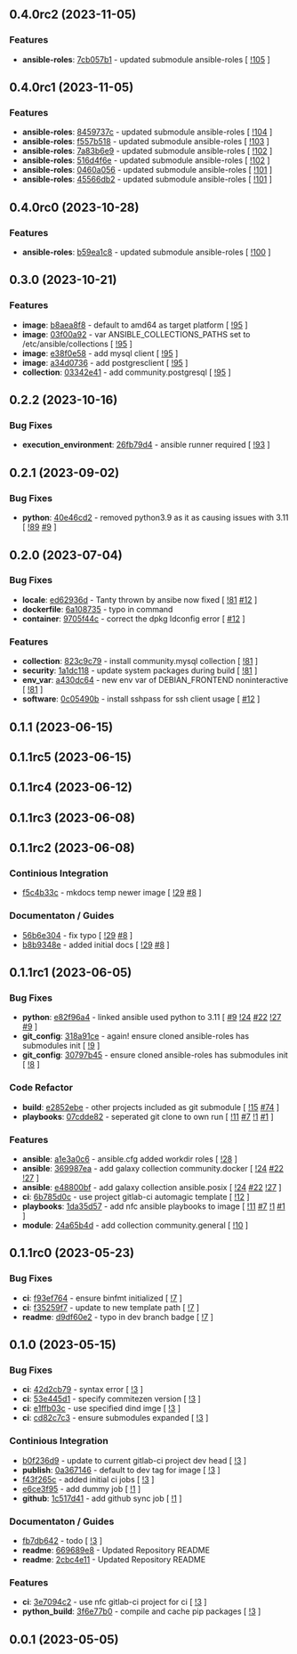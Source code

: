 ## 0.4.0rc2 (2023-11-05)

### Features

- **ansible-roles**: [7cb057b1](https://gitlab.com/nofusscomputing/projects/ansible/execution_environment/-/commit/7cb057b120ac5c5e14c655bf5dc9ab955967a84b) - updated submodule ansible-roles [ [!105](https://gitlab.com/nofusscomputing/projects/ansible/execution_environment/-/merge_requests/105) ]

## 0.4.0rc1 (2023-11-05)

### Features

- **ansible-roles**: [8459737c](https://gitlab.com/nofusscomputing/projects/ansible/execution_environment/-/commit/8459737ced229fa8c4a0ff2aeb624114b0f2ac26) - updated submodule ansible-roles [ [!104](https://gitlab.com/nofusscomputing/projects/ansible/execution_environment/-/merge_requests/104) ]
- **ansible-roles**: [f557b518](https://gitlab.com/nofusscomputing/projects/ansible/execution_environment/-/commit/f557b51847334a97f9ff482f50ef42808ee60fa6) - updated submodule ansible-roles [ [!103](https://gitlab.com/nofusscomputing/projects/ansible/execution_environment/-/merge_requests/103) ]
- **ansible-roles**: [7a83b6e9](https://gitlab.com/nofusscomputing/projects/ansible/execution_environment/-/commit/7a83b6e966b3814bc4d57aa0bbd548b535d61051) - updated submodule ansible-roles [ [!102](https://gitlab.com/nofusscomputing/projects/ansible/execution_environment/-/merge_requests/102) ]
- **ansible-roles**: [516d4f6e](https://gitlab.com/nofusscomputing/projects/ansible/execution_environment/-/commit/516d4f6e7f7e52d3c44b32b78df6faa599af01a0) - updated submodule ansible-roles [ [!102](https://gitlab.com/nofusscomputing/projects/ansible/execution_environment/-/merge_requests/102) ]
- **ansible-roles**: [0460a056](https://gitlab.com/nofusscomputing/projects/ansible/execution_environment/-/commit/0460a05664937806da4100fef76b24e37ea77047) - updated submodule ansible-roles [ [!101](https://gitlab.com/nofusscomputing/projects/ansible/execution_environment/-/merge_requests/101) ]
- **ansible-roles**: [45566db2](https://gitlab.com/nofusscomputing/projects/ansible/execution_environment/-/commit/45566db262c69601ffcd24b3fadcc4f384093447) - updated submodule ansible-roles [ [!101](https://gitlab.com/nofusscomputing/projects/ansible/execution_environment/-/merge_requests/101) ]

## 0.4.0rc0 (2023-10-28)

### Features

- **ansible-roles**: [b59ea1c8](https://gitlab.com/nofusscomputing/projects/ansible/execution_environment/-/commit/b59ea1c8160039bdcb744bb5c2463851bc40cfc6) - updated submodule ansible-roles [ [!100](https://gitlab.com/nofusscomputing/projects/ansible/execution_environment/-/merge_requests/100) ]

## 0.3.0 (2023-10-21)

### Features

- **image**: [b8aea8f8](https://gitlab.com/nofusscomputing/projects/ansible/execution_environment/-/commit/b8aea8f847d0d0d6b176991cad167bc6ea6f9d14) - default to amd64 as target platform [ [!95](https://gitlab.com/nofusscomputing/projects/ansible/execution_environment/-/merge_requests/95) ]
- **image**: [03f00a92](https://gitlab.com/nofusscomputing/projects/ansible/execution_environment/-/commit/03f00a928906e50f580a1e8f2ca3f3b79089e3c3) - var ANSIBLE_COLLECTIONS_PATHS set to /etc/ansible/collections [ [!95](https://gitlab.com/nofusscomputing/projects/ansible/execution_environment/-/merge_requests/95) ]
- **image**: [e38f0e58](https://gitlab.com/nofusscomputing/projects/ansible/execution_environment/-/commit/e38f0e58b3d6c4e537186f428a6ff372b4bdc07c) - add mysql client [ [!95](https://gitlab.com/nofusscomputing/projects/ansible/execution_environment/-/merge_requests/95) ]
- **image**: [a34d0736](https://gitlab.com/nofusscomputing/projects/ansible/execution_environment/-/commit/a34d0736714a0c487806872b78dcb78474c621ae) - add postgresclient [ [!95](https://gitlab.com/nofusscomputing/projects/ansible/execution_environment/-/merge_requests/95) ]
- **collection**: [03342e41](https://gitlab.com/nofusscomputing/projects/ansible/execution_environment/-/commit/03342e41c591f58c214f1c8754a069362618515d) - add community.postgresql [ [!95](https://gitlab.com/nofusscomputing/projects/ansible/execution_environment/-/merge_requests/95) ]

## 0.2.2 (2023-10-16)

### Bug Fixes

- **execution_environment**: [26fb79d4](https://gitlab.com/nofusscomputing/projects/ansible/execution_environment/-/commit/26fb79d44cc06eb50ec750a5d82bab158af5cd11) - ansible runner required [ [!93](https://gitlab.com/nofusscomputing/projects/ansible/execution_environment/-/merge_requests/93) ]

## 0.2.1 (2023-09-02)

### Bug Fixes

- **python**: [40e46cd2](https://gitlab.com/nofusscomputing/projects/ansible/execution_environment/-/commit/40e46cd22e6dab013fd04b3c6f479e143c1b424c) - removed python3.9 as it as causing issues with 3.11 [ [!89](https://gitlab.com/nofusscomputing/projects/ansible/execution_environment/-/merge_requests/89) [#9](https://gitlab.com/nofusscomputing/projects/ansible/execution_environment/-/issues/9) ]

## 0.2.0 (2023-07-04)

### Bug Fixes

- **locale**: [ed62936d](https://gitlab.com/nofusscomputing/projects/ansible/execution_environment/-/commit/ed62936d697968e7721e130045250f3926e34923) - Tanty thrown by ansibe now fixed [ [!81](https://gitlab.com/nofusscomputing/projects/ansible/execution_environment/-/merge_requests/81) [#12](https://gitlab.com/nofusscomputing/projects/ansible/execution_environment/-/issues/12) ]
- **dockerfile**: [6a108735](https://gitlab.com/nofusscomputing/projects/ansible/execution_environment/-/commit/6a1087350720f46d0d5cec73737a9d05b1e0d3e5) - typo in command
- **container**: [9705f44c](https://gitlab.com/nofusscomputing/projects/ansible/execution_environment/-/commit/9705f44c8ac379268ab3e027b130ee438d0c8c89) - correct the dpkg ldconfig error [ [#12](https://gitlab.com/nofusscomputing/projects/ansible/execution_environment/-/issues/12) ]

### Features

- **collection**: [823c9c79](https://gitlab.com/nofusscomputing/projects/ansible/execution_environment/-/commit/823c9c79494517641301201c213a712021364f81) - install community.mysql collection [ [!81](https://gitlab.com/nofusscomputing/projects/ansible/execution_environment/-/merge_requests/81) ]
- **security**: [1a1dc118](https://gitlab.com/nofusscomputing/projects/ansible/execution_environment/-/commit/1a1dc118bb358eac44faf100a2af655180b329e5) - update system packages during build [ [!81](https://gitlab.com/nofusscomputing/projects/ansible/execution_environment/-/merge_requests/81) ]
- **env_var**: [a430dc64](https://gitlab.com/nofusscomputing/projects/ansible/execution_environment/-/commit/a430dc6400d53f4c494fd8f6ab47484103833168) - new env var of DEBIAN_FRONTEND noninteractive [ [!81](https://gitlab.com/nofusscomputing/projects/ansible/execution_environment/-/merge_requests/81) ]
- **software**: [0c05490b](https://gitlab.com/nofusscomputing/projects/ansible/execution_environment/-/commit/0c05490bd9c11924c16a6341bdaa1f8ed1d83c58) - install sshpass for ssh client usage [ [#12](https://gitlab.com/nofusscomputing/projects/ansible/execution_environment/-/issues/12) ]

## 0.1.1 (2023-06-15)

## 0.1.1rc5 (2023-06-15)

## 0.1.1rc4 (2023-06-12)

## 0.1.1rc3 (2023-06-08)

## 0.1.1rc2 (2023-06-08)

### Continious Integration

- [f5c4b33c](https://gitlab.com/nofusscomputing/projects/ansible/execution_environment/-/commit/f5c4b33c696451629d8f521a47267ce30fee7e91) - mkdocs temp newer image [ [!29](https://gitlab.com/nofusscomputing/projects/ansible/execution_environment/-/merge_requests/29) [#8](https://gitlab.com/nofusscomputing/projects/ansible/execution_environment/-/issues/8) ]

### Documentaton / Guides

- [56b6e304](https://gitlab.com/nofusscomputing/projects/ansible/execution_environment/-/commit/56b6e304bbdaa9a631a18ac95ffdfe95b7fef307) - fix typo [ [!29](https://gitlab.com/nofusscomputing/projects/ansible/execution_environment/-/merge_requests/29) [#8](https://gitlab.com/nofusscomputing/projects/ansible/execution_environment/-/issues/8) ]
- [b8b9348e](https://gitlab.com/nofusscomputing/projects/ansible/execution_environment/-/commit/b8b9348e3061345588c51b75b30d22ece3984c56) - added initial docs [ [!29](https://gitlab.com/nofusscomputing/projects/ansible/execution_environment/-/merge_requests/29) [#8](https://gitlab.com/nofusscomputing/projects/ansible/execution_environment/-/issues/8) ]

## 0.1.1rc1 (2023-06-05)

### Bug Fixes

- **python**: [e82f96a4](https://gitlab.com/nofusscomputing/projects/ansible/execution_environment/-/commit/e82f96a40269b42a5421360724e93768b2958bdb) - linked ansible used python to 3.11 [ [#9](https://gitlab.com/nofusscomputing/projects/ansible/execution_environment/-/issues/9) [!24](https://gitlab.com/nofusscomputing/projects/ansible/execution_environment/-/merge_requests/24) [#22](https://gitlab.com/nofusscomputing/projects/ansible/execution_environment/-/issues/22) [!27](https://gitlab.com/nofusscomputing/projects/ansible/execution_environment/-/merge_requests/27) [#9](https://gitlab.com/nofusscomputing/projects/ansible/execution_environment/-/issues/9) ]
- **git_config**: [318a91ce](https://gitlab.com/nofusscomputing/projects/ansible/execution_environment/-/commit/318a91ce6d7bd08ff7bde514b33a13a01235afc6) - again! ensure cloned ansible-roles has submodules init [ [!9](https://gitlab.com/nofusscomputing/projects/ansible/execution_environment/-/merge_requests/9) ]
- **git_config**: [30797b45](https://gitlab.com/nofusscomputing/projects/ansible/execution_environment/-/commit/30797b4577589c39eed0ae63ce2df37f9920f2a8) - ensure cloned ansible-roles has submodules init [ [!8](https://gitlab.com/nofusscomputing/projects/ansible/execution_environment/-/merge_requests/8) ]

### Code Refactor

- **build**: [e2852ebe](https://gitlab.com/nofusscomputing/projects/ansible/execution_environment/-/commit/e2852ebe292bc838d95048515a8dca0d93ccbc24) - other projects included as git submodule [ [!15](https://gitlab.com/nofusscomputing/projects/ansible/execution_environment/-/merge_requests/15) [#74](https://gitlab.com/nofusscomputing/projects/ansible/execution_environment/-/issues/74) ]
- **playbooks**: [07cdde82](https://gitlab.com/nofusscomputing/projects/ansible/execution_environment/-/commit/07cdde820a6b42e607966257c373239bb1b20ccb) - seperated git clone to own run [ [!11](https://gitlab.com/nofusscomputing/projects/ansible/execution_environment/-/merge_requests/11) [#7](https://gitlab.com/nofusscomputing/projects/ansible/execution_environment/-/issues/7) [!1](https://gitlab.com/nofusscomputing/projects/ansible/execution_environment/-/merge_requests/1) [#1](https://gitlab.com/nofusscomputing/projects/ansible/execution_environment/-/issues/1) ]

### Features

- **ansible**: [a1e3a0c6](https://gitlab.com/nofusscomputing/projects/ansible/execution_environment/-/commit/a1e3a0c656897c28c7d778ead46dac11e9edf5aa) - ansible.cfg added workdir roles [ [!28](https://gitlab.com/nofusscomputing/projects/ansible/execution_environment/-/merge_requests/28) ]
- **ansible**: [369987ea](https://gitlab.com/nofusscomputing/projects/ansible/execution_environment/-/commit/369987eaf5755c193b9d1fd53f614799139acdd4) - add galaxy collection community.docker [ [!24](https://gitlab.com/nofusscomputing/projects/ansible/execution_environment/-/merge_requests/24) [#22](https://gitlab.com/nofusscomputing/projects/ansible/execution_environment/-/issues/22) [!27](https://gitlab.com/nofusscomputing/projects/ansible/execution_environment/-/merge_requests/27) ]
- **ansible**: [e48800bf](https://gitlab.com/nofusscomputing/projects/ansible/execution_environment/-/commit/e48800bf8ea2922a37992770a9b63ea6ca425cd4) - add galaxy collection ansible.posix [ [!24](https://gitlab.com/nofusscomputing/projects/ansible/execution_environment/-/merge_requests/24) [#22](https://gitlab.com/nofusscomputing/projects/ansible/execution_environment/-/issues/22) [!27](https://gitlab.com/nofusscomputing/projects/ansible/execution_environment/-/merge_requests/27) ]
- **ci**: [6b785d0c](https://gitlab.com/nofusscomputing/projects/ansible/execution_environment/-/commit/6b785d0c532d432c4f88387c13d12d3870a71d04) - use project gitlab-ci automagic template [ [!12](https://gitlab.com/nofusscomputing/projects/ansible/execution_environment/-/merge_requests/12) ]
- **playbooks**: [1da35d57](https://gitlab.com/nofusscomputing/projects/ansible/execution_environment/-/commit/1da35d57709480ecde0573a33647f8dcb17ebffb) - add nfc ansible playbooks to image [ [!11](https://gitlab.com/nofusscomputing/projects/ansible/execution_environment/-/merge_requests/11) [#7](https://gitlab.com/nofusscomputing/projects/ansible/execution_environment/-/issues/7) [!1](https://gitlab.com/nofusscomputing/projects/ansible/execution_environment/-/merge_requests/1) [#1](https://gitlab.com/nofusscomputing/projects/ansible/execution_environment/-/issues/1) ]
- **module**: [24a65b4d](https://gitlab.com/nofusscomputing/projects/ansible/execution_environment/-/commit/24a65b4d99876c1bf09da81bab7a1942b32f2dd1) - add collection community.general [ [!10](https://gitlab.com/nofusscomputing/projects/ansible/execution_environment/-/merge_requests/10) ]

## 0.1.1rc0 (2023-05-23)

### Bug Fixes

- **ci**: [f93ef764](https://gitlab.com/nofusscomputing/projects/ansible/execution_environment/-/commit/f93ef764ff07c4c8fa7582553a667eeb6d628de1) - ensure binfmt initialized [ [!7](https://gitlab.com/nofusscomputing/projects/ansible/execution_environment/-/merge_requests/7) ]
- **ci**: [f35259f7](https://gitlab.com/nofusscomputing/projects/ansible/execution_environment/-/commit/f35259f796516e235bd8060c3ccfd058514343aa) - update to new template path [ [!7](https://gitlab.com/nofusscomputing/projects/ansible/execution_environment/-/merge_requests/7) ]
- **readme**: [d9df60e2](https://gitlab.com/nofusscomputing/projects/ansible/execution_environment/-/commit/d9df60e27f75004ce05ccb495d970c32325cb712) - typo in dev branch badge [ [!7](https://gitlab.com/nofusscomputing/projects/ansible/execution_environment/-/merge_requests/7) ]

## 0.1.0 (2023-05-15)

### Bug Fixes

- **ci**: [42d2cb79](https://gitlab.com/nofusscomputing/projects/ansible/execution_environment/-/commit/42d2cb79dfc9d1ecbdab9945b327d819f00631fe) - syntax error [ [!3](https://gitlab.com/nofusscomputing/projects/ansible/execution_environment/-/merge_requests/3) ]
- **ci**: [53e445d1](https://gitlab.com/nofusscomputing/projects/ansible/execution_environment/-/commit/53e445d15511bb7691acc273d2e0c90c02da30d8) - specify commitezen version [ [!3](https://gitlab.com/nofusscomputing/projects/ansible/execution_environment/-/merge_requests/3) ]
- **ci**: [e1ffb03c](https://gitlab.com/nofusscomputing/projects/ansible/execution_environment/-/commit/e1ffb03ce4473b4ef8d56a56847fc27390df8bfd) - use specified dind imge [ [!3](https://gitlab.com/nofusscomputing/projects/ansible/execution_environment/-/merge_requests/3) ]
- **ci**: [cd82c7c3](https://gitlab.com/nofusscomputing/projects/ansible/execution_environment/-/commit/cd82c7c3d7a81a27f10c15ec3a6aaedbe2712894) - ensure submodules expanded [ [!3](https://gitlab.com/nofusscomputing/projects/ansible/execution_environment/-/merge_requests/3) ]

### Continious Integration

- [b0f236d9](https://gitlab.com/nofusscomputing/projects/ansible/execution_environment/-/commit/b0f236d93553f1301a8487092e0cb5105b7abccc) - update to current gitlab-ci project dev head [ [!3](https://gitlab.com/nofusscomputing/projects/ansible/execution_environment/-/merge_requests/3) ]
- **publish**: [0a367146](https://gitlab.com/nofusscomputing/projects/ansible/execution_environment/-/commit/0a367146bfa5b409273c0412fca8f4d33287068d) - default to dev tag for image [ [!3](https://gitlab.com/nofusscomputing/projects/ansible/execution_environment/-/merge_requests/3) ]
- [f43f265c](https://gitlab.com/nofusscomputing/projects/ansible/execution_environment/-/commit/f43f265c7f1691c58bcdf8bb4ec0a0bf8fb0be6f) - added initial ci jobs [ [!3](https://gitlab.com/nofusscomputing/projects/ansible/execution_environment/-/merge_requests/3) ]
- [e6ce3f95](https://gitlab.com/nofusscomputing/projects/ansible/execution_environment/-/commit/e6ce3f9581a90f5ce4d11eaf16e89b6956ec39c9) - add dummy job [ [!1](https://gitlab.com/nofusscomputing/projects/ansible/execution_environment/-/merge_requests/1) ]
- **github**: [1c517d41](https://gitlab.com/nofusscomputing/projects/ansible/execution_environment/-/commit/1c517d41575b838e61561f03fcf1d118df163f55) - add github sync job [ [!1](https://gitlab.com/nofusscomputing/projects/ansible/execution_environment/-/merge_requests/1) ]

### Documentaton / Guides

- [fb7db642](https://gitlab.com/nofusscomputing/projects/ansible/execution_environment/-/commit/fb7db64235133aac3ff02331b14ae8131f9da9bf) - todo [ [!3](https://gitlab.com/nofusscomputing/projects/ansible/execution_environment/-/merge_requests/3) ]
- **readme**: [669689e8](https://gitlab.com/nofusscomputing/projects/ansible/execution_environment/-/commit/669689e8df76bc3d3225081db99918cbd4b51688) - Updated Repository README
- **readme**: [2cbc4e11](https://gitlab.com/nofusscomputing/projects/ansible/execution_environment/-/commit/2cbc4e11d9e4e935db54ae1e3e319b1e4d813299) - Updated Repository README

### Features

- **ci**: [3e7094c2](https://gitlab.com/nofusscomputing/projects/ansible/execution_environment/-/commit/3e7094c243e8a22bf3443bf8db176a4f0b69776c) - use nfc gitlab-ci project for ci [ [!3](https://gitlab.com/nofusscomputing/projects/ansible/execution_environment/-/merge_requests/3) ]
- **python_build**: [3f6e77b0](https://gitlab.com/nofusscomputing/projects/ansible/execution_environment/-/commit/3f6e77b0ed651a1f0418ada7d8849b5f048880f1) - compile and cache pip packages [ [!3](https://gitlab.com/nofusscomputing/projects/ansible/execution_environment/-/merge_requests/3) ]

## 0.0.1 (2023-05-05)

